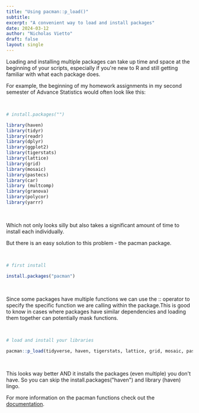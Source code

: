 ```yaml
---
title: "Using pacman::p_load()"
subtitle: 
excerpt: "A convenient way to load and install packages"
date: 2024-03-12
author: "Nicholas Vietto"
draft: false
layout: single
---
```


Loading and installing multiple packages can take up time and space at the beginning of your scripts, especially if you're new to R and still getting familiar with what each package does.  

For example, the beginning of my homework assignments in my second semester of Advance Statistics would often look like this:

<br>

``` r
# install.packages("")

library(haven)
library(tidyr)
library(readr)
library(dplyr)
library(ggplot2)
library(tigerstats)
library(lattice)
library(grid)
library(mosaic)
library(pastecs)
library(car)
library (multcomp)
library(granova)
library(polycor)
library(yarrr)


``` 

<br>

Which not only looks silly but also takes a significant amount of time to install each individually. 


But there is an easy solution to this problem - the pacman package. 

<br>

``` r
# first install 

install.packages("pacman")

```

<br>

Since some packages have multiple functions we can use the :: operator to specify the specific function we are calling within the package.This is good to know in cases where packages have similar dependencies and loading them together can potentially mask functions.

<br>


 
``` r
# load and install your libraries

pacman::p_load(tidyverse, haven, tigerstats, lattice, grid, mosaic, pastecs, car, multcomp, granova, polycor, yarrr)

```

<br>

This looks way better AND it installs the packages (even multiple) you don't have. So you can skip the install.packages("haven") and library (haven) lingo.

For more information on the pacman functions check out the [documentation](https://cran.r-project.org/web/packages/pacman/readme/README.html).

<br>







